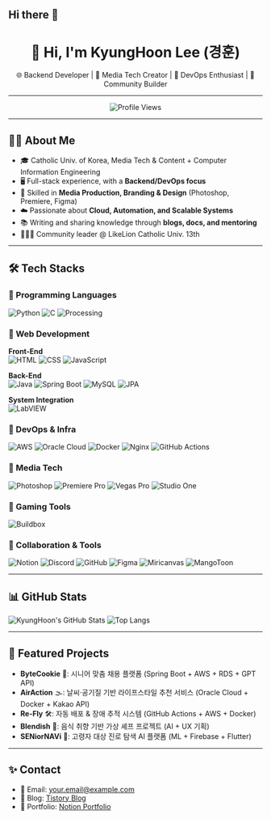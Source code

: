 ## Hi there 👋

<!--
**KyungHoon03/KyungHoon03** is a ✨ _special_ ✨ repository because its `README.md` (this file) appears on your GitHub profile.

-->
<div align="center">
  
  # 👋 Hi, I'm **KyungHoon Lee (경훈)**
  🌐 Backend Developer | 🎨 Media Tech Creator | 🚀 DevOps Enthusiast | 📢 Community Builder
  
  ---
  
  ![Profile Views](https://komarev.com/ghpvc/?username=YOUR_GITHUB_ID&color=blueviolet&style=flat-square)

</div>

---

## 🧑‍💻 About Me
- 🎓 Catholic Univ. of Korea, Media Tech & Content + Computer Information Engineering  
- 🖥️ Full-stack experience, with a **Backend/DevOps focus**  
- 🎨 Skilled in **Media Production, Branding & Design** (Photoshop, Premiere, Figma)  
- ☁️ Passionate about **Cloud, Automation, and Scalable Systems**  
- 📚 Writing and sharing knowledge through **blogs, docs, and mentoring**  
- 🧑‍🤝‍🧑 Community leader @ LikeLion Catholic Univ. 13th  

---

## 🛠️ Tech Stacks

### 🔹 Programming Languages
![Python](https://img.shields.io/badge/Python-3776AB?style=for-the-badge&logo=python&logoColor=white)
![C](https://img.shields.io/badge/C-A8B9CC?style=for-the-badge&logo=c&logoColor=white)
![Processing](https://img.shields.io/badge/Processing-006699?style=for-the-badge&logo=processing-foundation&logoColor=white)

### 🔹 Web Development
**Front-End**  
![HTML](https://img.shields.io/badge/HTML5-E34F26?style=for-the-badge&logo=html5&logoColor=white)
![CSS](https://img.shields.io/badge/CSS3-1572B6?style=for-the-badge&logo=css3&logoColor=white)
![JavaScript](https://img.shields.io/badge/JavaScript-F7DF1E?style=for-the-badge&logo=javascript&logoColor=black)

**Back-End**  
![Java](https://img.shields.io/badge/Java-007396?style=for-the-badge&logo=openjdk&logoColor=white)
![Spring Boot](https://img.shields.io/badge/SpringBoot-6DB33F?style=for-the-badge&logo=springboot&logoColor=white)
![MySQL](https://img.shields.io/badge/MySQL-4479A1?style=for-the-badge&logo=mysql&logoColor=white)
![JPA](https://img.shields.io/badge/JPA-59666C?style=for-the-badge&logo=hibernate&logoColor=white)

**System Integration**  
![LabVIEW](https://img.shields.io/badge/LabVIEW-FFDB00?style=for-the-badge&logo=labview&logoColor=black)

### 🔹 DevOps & Infra
![AWS](https://img.shields.io/badge/AWS-232F3E?style=for-the-badge&logo=amazonaws&logoColor=white)
![Oracle Cloud](https://img.shields.io/badge/OracleCloud-F80000?style=for-the-badge&logo=oracle&logoColor=white)
![Docker](https://img.shields.io/badge/Docker-2496ED?style=for-the-badge&logo=docker&logoColor=white)
![Nginx](https://img.shields.io/badge/Nginx-009639?style=for-the-badge&logo=nginx&logoColor=white)
![GitHub Actions](https://img.shields.io/badge/GitHubActions-2088FF?style=for-the-badge&logo=githubactions&logoColor=white)

### 🔹 Media Tech
![Photoshop](https://img.shields.io/badge/Photoshop-31A8FF?style=for-the-badge&logo=adobephotoshop&logoColor=white)
![Premiere Pro](https://img.shields.io/badge/PremierePro-9999FF?style=for-the-badge&logo=adobepremierepro&logoColor=white)
![Vegas Pro](https://img.shields.io/badge/VegasPro-1A1A1A?style=for-the-badge&logo=vegas&logoColor=white)
![Studio One](https://img.shields.io/badge/StudioOne-5A4E9C?style=for-the-badge&logo=presonus&logoColor=white)

### 🔹 Gaming Tools
![Buildbox](https://img.shields.io/badge/Buildbox-FF8000?style=for-the-badge&logo=buildbox&logoColor=white)

### 🔹 Collaboration & Tools
![Notion](https://img.shields.io/badge/Notion-000000?style=for-the-badge&logo=notion&logoColor=white)
![Discord](https://img.shields.io/badge/Discord-5865F2?style=for-the-badge&logo=discord&logoColor=white)
![GitHub](https://img.shields.io/badge/GitHub-181717?style=for-the-badge&logo=github&logoColor=white)
![Figma](https://img.shields.io/badge/Figma-F24E1E?style=for-the-badge&logo=figma&logoColor=white)
![Miricanvas](https://img.shields.io/badge/Miricanvas-FF3366?style=for-the-badge)
![MangoToon](https://img.shields.io/badge/MangoToon-FFCC00?style=for-the-badge)

---

## 📊 GitHub Stats

![KyungHoon's GitHub Stats](https://github-readme-stats.vercel.app/api?username=YOUR_GITHUB_ID&show_icons=true&theme=tokyonight)
![Top Langs](https://github-readme-stats.vercel.app/api/top-langs/?username=YOUR_GITHUB_ID&layout=compact&theme=tokyonight)

---

## 🚀 Featured Projects
- **ByteCookie** 🍪: 시니어 맞춤 채용 플랫폼 (Spring Boot + AWS + RDS + GPT API)  
- **AirAction** 🌫️: 날씨·공기질 기반 라이프스타일 추천 서비스 (Oracle Cloud + Docker + Kakao API)  
- **Re-Fly** 🛠️: 자동 배포 & 장애 추적 시스템 (GitHub Actions + AWS + Docker)  
- **Blendish** 🍲: 음식 취향 기반 가상 셰프 프로젝트 (AI + UX 기획)  
- **SENiorNAVi** 👴: 고령자 대상 진로 탐색 AI 플랫폼 (ML + Firebase + Flutter)  

---

## ✨ Contact
- 📧 Email: your.email@example.com  
- 📝 Blog: [Tistory Blog](https://yourblog.tistory.com)  
- 💼 Portfolio: [Notion Portfolio](https://www.notion.so/yourportfolio)  

